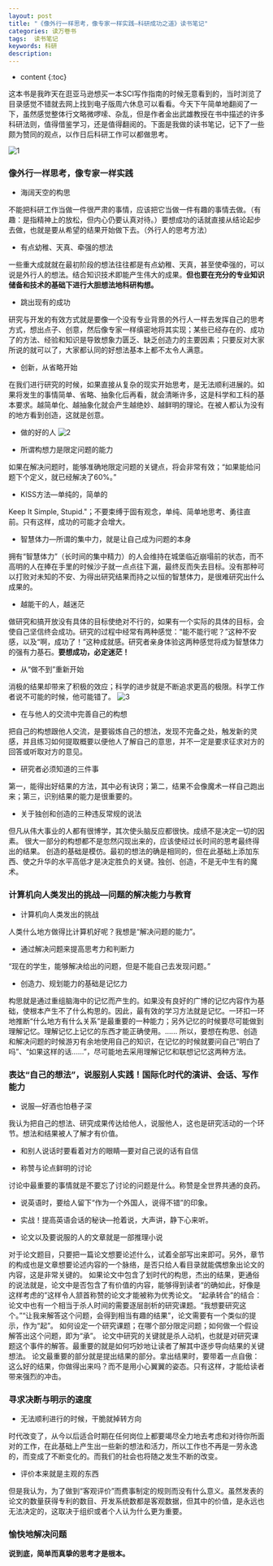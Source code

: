 ```yaml
---
layout: post
title: "《像外行一样思考，像专家一样实践—科研成功之道》读书笔记"
categories: 读万卷书
tags:  读书笔记 
keywords: 科研
description: 
---
```


* content
{:toc}


这本书是我昨天在逛亚马逊想买一本SCI写作指南的时候无意看到的，当时浏览了目录感觉不错就去网上找到电子版周六休息可以看看。今天下午简单地翻阅了一下，虽然感觉整体行文略微啰嗦、杂乱，但是作者金出武雄教授在书中描述的许多科研法则，值得借鉴学习，还是值得翻阅的。下面是我做的读书笔记，记下了一些颇为赞同的观点，以作日后科研工作可以都做思考。





![1](http://o7zaxp1i2.bkt.clouddn.com/5f565adc-ff9d-4f1c-93c5-5fdc77668ab1.jpg)

### 像外行一样思考，像专家一样实践

- 海阔天空的构思

不能把科研工作当做一件很严肃的事情，应该把它当做一件有趣的事情去做。（有趣：是指精神上的放松，但内心仍要认真对待。）要想成功的话就直接从结论起步去做，也就是要从希望的结果开始做下去。（外行人的思考方法）

- 有点幼稚、天真、牵强的想法

 一些重大成就就在最初阶段的想法往往都是有点幼稚、天真，甚至使牵强的，可以说是外行人的想法。结合知识技术即能产生伟大的成果。**但也要在充分的专业知识储备和技术的基础下进行大胆想法地科研构想。**

- 跳出现有的成功

 研究与开发的有效方式就是要像一个没有专业背景的外行人一样去发挥自己的思考方式，想出点子、创意，然后像专家一样缜密地将其实现；某些已经存在的、成功了的方法、经验和知识是导致想象力匮乏、缺乏创造力的主要因素；只要反对大家所说的就可以了，大家都认同的好想法基本上都不太令人满意。

- 创新，从省略开始

在我们进行研究的时候，如果直接从复杂的现实开始思考，是无法顺利进展的。如果将发生的事情简单、省略、抽象化后再看，就会清晰许多，这是科学和工科的基本要求。越简单化、越抽象化就会产生越绝妙、越鲜明的理论。在被人都认为没有的地方看到创造，这就是创意。

- 做的好的人
![2](http://o7zaxp1i2.bkt.clouddn.com/07a87aea-031e-4d3a-8d6b-7f694b8a8cf9.png)

- 所谓构想力是限定问题的能力

如果在解决问题时，能够准确地限定问题的关键点，将会非常有效；“如果能给问题下个定义，就已经解决了60%。”

- KISS方法—单纯的，简单的

Keep It Simple, Stupid."；不要束缚于固有观念，单纯、简单地思考、勇往直前。只有这样，成功的可能才会增大。

- 智慧体力—所谓的集中力，就是让自己成为问题的本身

拥有“智慧体力”（长时间的集中精力）的人会维持在城堡临近崩塌前的状态，而不高明的人在捧在手里的时候沙子就一点点往下漏，最终反而失去目标。没有那种可以打败对未知的不安、为得出研究结果而持之以恒的智慧体力，是很难研究出什么成果的。

- 越能干的人，越迷茫

做研究和搞开放没有具体的目标使绝对不行的，如果有一个实际的具体的目标，会使自己坚信终会成功。研究的过程中经常有两种感觉：“能不能行呢？”这种不安感，以及“啊，成功了！”这种成就感。研究者亲身体验这两种感觉将成为智慧体力的强有力基石。**要想成功，必定迷茫！**

- 从“做不到”重新开始

消极的结果却带来了积极的效应；科学的进步就是不断追求更高的极限。科学工作者说不可能的时候，他可能错了。
![3](http://o7zaxp1i2.bkt.clouddn.com/ee685c79-6acd-44ee-b597-ac39ddcc5842.png)

- 在与他人的交流中完善自己的构想

把自己的构想跟他人交流，是要锻炼自己的想法，发现不完备之处，触发新的灵感，并且练习如何提取概要以便他人了解自己的意思，并不一定是要求征求对方的回答或听取对方的意见。

- 研究者必须知道的三件事

第一，能得出好结果的方法，其中必有诀窍；第二，结果不会像魔术一样自己跑出来；第三，识别结果的能力是很重要的。

- 关于独创和创造的三种违反常规的说法

但凡从伟大事业的人都有很博学，其次使头脑反应都很快。成绩不是决定一切的因素。
很大一部分的构想都不是忽然闪现出来的，应该使经过长时间的思考最终得出的结果。
创造的基础是模仿。最初的想法的确是相同的，但在此基础上添加东西、使之升华的水平高低才是决定胜负的关键。独创、创造，不是无中生有的魔术。

###  计算机向人类发出的挑战—问题的解决能力与教育

- 计算机向人类发出的挑战

人类什么地方做得比计算机好呢？我想是“解决问题的能力”。

- 通过解决问题来提高思考力和判断力

“现在的学生，能够解决给出的问题，但是不能自己去发现问题。”

- 创造力、规划能力的基础是记忆力

构思就是通过重组脑海中的记忆而产生的。如果没有良好的广博的记忆内容作为基础，使根本产生不了什么构思的。因此，最有效的学习方法就是记忆。一环扣一环地推断“什么地方有什么关系”是最重要的一种能力；另外记忆的时候要尽可能做到理解记忆。理解记忆上记忆的东西才能正确使用。...... 所以，要想在构思、创造和解决问题的时候游刃有余地使用自己的知识，在记忆的时候就要问自己“明白了吗”、“如果这样的话......”，尽可能地去采用理解记忆和联想记忆这两种方法。


### 表达“自己的想法”，说服别人实践！国际化时代的演讲、会话、写作能力

- 说服—好酒也怕巷子深

我认为把自己的想法、研究成果传达给他人，说服他人，这也是研究活动的一个环节。想法和结果被人了解才有价值。

- 和别人说话时要看着对方的眼睛—要对自己说的话有自信

- 称赞与论点鲜明的讨论

讨论中最重要的事情就是不要忘了讨论的问题是什么。称赞是全世界共通的良药。

- 说英语时，要给人留下“作为一个外国人，说得不错”的印象。

- 实战！提高英语会话的秘诀—抢着说，大声讲，静下心来听。

- 论文以及要说服的人的文章就是一部推理小说

对于论文题目，只要把一篇论文想要论述什么，试着全部写出来即可。另外，章节的构成也是文章想要论述内容的一个脉络，是否只给人看目录就能偶想象出论文的内容，这是非常关键的。
如果论文中包含了划时代的构思，杰出的结果，更通俗的说法就是，论文中是否包含了有价值的内容，能够得到读者“的确如此，好像是这样考虑的”这样令人颔首称赞的论文才能被称为优秀论文。
“起承转合”的结合：论文中也有一个相当于杀人时间的需要逐层剖析的研究课题。“我想要研究这个。”“让我来解答这个问题，会得到相当有趣的结果”，论文需要有一个类似的提示，作为“起”。
如何设定一个研究课题；在哪个部分限定问题；如何做一个假设解答出这个问题，即为“承”。
论文中研究的关键就是杀人动机，也就是对研究课题这个事件的解答。最重要的就是如何巧妙地让读者了解其中逐步导向结果的关键想法。
论文最重要的部分就是提出结果的部分。拿出结果时，要带着一点自傲：这么好的结果，你做得出来吗？而不是用小心翼翼的姿态。只有这样，才能给读者带来强烈的冲击。

### 寻求决断与明示的速度

- 无法顺利进行的时候，干脆就掉转方向

时代改变了，从今以后适合时期在任何岗位上都要竭尽全力地去考虑和对待你所面对的工作，在此基础上产生出一些新的想法和活力，所以工作也不再是一劳永逸的，而变成了不断变化的。而我们的社会也将随之发生不断的改变。

- 评价本来就是主观的东西

但是我认为，为了做到“客观评价”而费事制定的规则而没有什么意义。虽然发表的论文的数量获得专利的数目、开发系统数都是客观数据，但其中的价值，是永远也无法决定的，这取决于组织或者个人认为什么更为重要。

### 愉快地解决问题

**说到底，简单而真挚的思考才是根本。**
